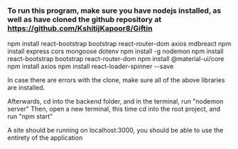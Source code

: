 ### To run this program, make sure you have nodejs installed, as well as have cloned the github repository at https://github.com/KshitijKapoor8/Giftin


npm install react-bootstrap bootstrap react-router-dom axios mdbreact 
npm install express cors mongoose dotenv
npm install -g nodemon
npm install react-bootstrap bootstrap react-router-dom
npm install @material-ui/core
npm install axios
npm install react-loader-spinner --save

In case there are errors with the clone, make sure all of the above libraries are installed.

Afterwards, cd into the backend folder, and in the terminal, run "nodemon server"
Then, open a new terminal, this time cd into the root project, and run "npm start"

A site should be running on localhost:3000, you should be able to use the entirety of the application